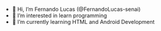 - 👋 Hi, I’m Fernando Lucas (@FernandoLucas-senai)
- 👀 I’m interested in learn programming
- 🌱 I’m currently learning HTML and Android Development 

<!---
FernandoLucas-senai/FernandoLucas-senai is a ✨ special ✨ repository because its `README.md` (this file) appears on your GitHub profile.
You can click the Preview link to take a look at your changes.
--->
